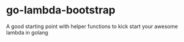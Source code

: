# go-lambda-bootstrap
A good starting point with helper functions to kick start your awesome lambda in golang
